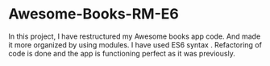 # Awesome-Books-RM-E6
In this project, I have restructured my Awesome books app code. And made it more organized by using modules. I have used ES6 syntax . Refactoring of code is done and the app is functioning perfect as it was previously.
